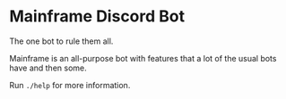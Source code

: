 # Mainframe Discord Bot

The one bot to rule them all.

Mainframe is an all-purpose bot with features that a lot of the usual bots have
and then some.

Run `./help` for more information.
